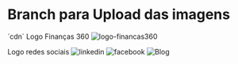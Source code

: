 # Branch para Upload das imagens
´cdn´
Logo Finanças 360
![logo-financas360](https://user-images.githubusercontent.com/7879993/50893045-1f98ee00-13e7-11e9-8a0e-455e14aa1c7f.png)

Logo redes sociais
![linkedin](https://user-images.githubusercontent.com/7879993/50893241-8c13ed00-13e7-11e9-879c-fffab0df0a05.png)
![facebook](https://user-images.githubusercontent.com/7879993/50893215-874f3900-13e7-11e9-97b7-a7c810281cc0.png)
![Blog](https://user-images.githubusercontent.com/7879993/50893248-90400a80-13e7-11e9-972f-bb46c1e39c80.png)